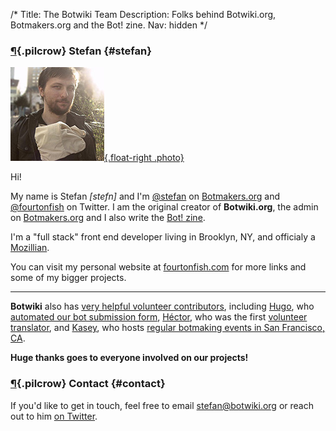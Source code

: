 /*
Title: The Botwiki Team
Description: Folks behind Botwiki.org, Botmakers.org and the Bot! zine.
Nav: hidden
*/

### [¶](#stefan){.pilcrow} Stefan {#stefan}

[![Stefan](/content/about/images/stefan.jpg){.float-right .photo}](https://twitter.com/fourtonfish)


Hi!

My name is Stefan *[stefn]* and I'm [@stefan](https://botmakers.slack.com/messages/@stefan/details/) on [Botmakers.org](https://botmakers.org/) and [@fourtonfish](https://twitter.com/fourtonfish) on Twitter. I am the original creator of **Botwiki.org**, the admin on [Botmakers.org](https://botmakers.org/) and I also write the [Bot! zine](https://botzine.org/).

I'm a "full stack" front end developer living in Brooklyn, NY, and officialy a [Mozillian](https://mozillians.org/en-US/u/stefan.bohacek/).

You can visit my personal website at [fourtonfish.com](https://fourtonfish.com/) for more links and some of my bigger projects.

<hr/>

 
**Botwiki** also has [very helpful volunteer contributors](https://github.com/botwiki/botwiki.org/graphs/contributors), including [Hugo](https://twitter.com/hugovk), who [automated our bot submission form](https://github.com/botwiki/botwiki.org/tree/master/submission-form-scripts), [Héctor](https://twitter.com/Zentaurus), who was the first [volunteer translator](https://github.com/botwiki/botwiki.org/blob/master/TRANSLATING-CONTENT.md), and [Kasey](https://twitter.com/bitpixi), who hosts [regular botmaking events in San Francisco, CA](http://www.meetup.com/Bay-Area-Bot-Arts/).

**Huge thanks goes to everyone involved on our projects!**


### [¶](#contact){.pilcrow} Contact {#contact}

If you'd like to get in touch, feel free to email [stefan@botwiki.org](mailto:stefan@botwiki.org) or reach out to him [on Twitter](https://twitter.com/fourtonfish).

